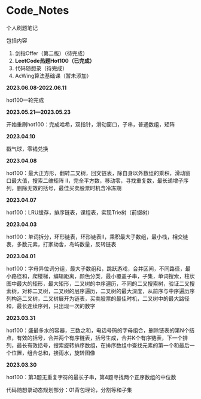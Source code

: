 # Code_Notes
个人刷题笔记

包括内容

1. 剑指Offer（第二版）（待完成）
2. **LeetCode热题Hot100（已完成）**
3. 代码随想录（待完成）
4. AcWing算法基础课（暂未添加）



**2023.06.08-2022.06.11**

hot100一轮完成

**2023.05.21—2023.05.23**

开始重刷hot100：完成哈希，双指针，滑动窗口，子串，普通数组，矩阵

**2023.04.10**

戳气球，零钱兑换

**2023.04.08**

hot100：最大正方形，翻转二叉树，回文链表，除自身以外数组的乘积，滑动窗口最大值，搜索二维矩阵 II，完全平方数，移动零，寻找重复数，最长递增子序列，删除无效的括号，最佳买卖股票时机含冷冻期

**2023.04.07**

hot100：LRU缓存，排序链表，课程表，实现Trie树（前缀树）

**2023.04.03**

hot100：单词拆分，环形链表，环形链表II，乘积最大子数组，最小栈，相交链表，多数元素，打家劫舍，岛屿数量，反转链表

**2023.04.01**

hot100：字母异位词分组，最大子数组和，跳跃游戏，合并区间，不同路径，最小路径和，爬楼梯，编辑距离，颜色分类，最小覆盖子串，子集，单词搜索，柱状图中最大的矩形，最大矩形，二叉树的中序遍历，不同的二叉搜索树，验证二叉搜索树，对称二叉树，二叉树的层序遍历，二叉树的最大深度，从前序与中序遍历序列构造二叉树，二叉树展开为链表，买卖股票的最佳时机，二叉树中的最大路径和，最长连续序列，只出现一次的数字

**2023.03.31**

hot100：盛最多水的容器，三数之和，电话号码的字母组合，删除链表的第N个结点，有效的括号，合并两个有序链表，括号生成，合并K个有序链表，下一个排列，最长有效括号，搜索旋转排序数组，在排序数组中查找元素的第一个和最后一个位置，组合总和，接雨水，旋转图像

**2023.03.30**

hot100：第3题无重复字符的最长子串，第4题寻找两个正序数组的中位数

代码随想录动态规划部分：01背包理论，分割等和子集
